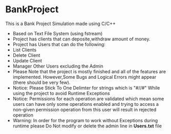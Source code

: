 # BankProject
This is a Bank Project Simulation made using C/C++ 
- Based on Text File System (using fstream)
- Project has clients that can deposite,withdraw amount of money.
- Project has Users that can do the following:
-  List Clients
-  Delete Client
-  Update Client
-  Manager Other Users excluding the Admin
-  Please Note that the project is mostly finished and all of the features are implemented. However,Some Bugs and Logical Errors might appear (there should be very few).
-  Notice: Please Stick To One Delimter for strings which is "#//#" While using the project to avoid Runtime Exceptions
-  Notice: Permissions for each operation are validated which mean some users can have only some operations enabled and trying to access a non-given permission operation from this user will result in rejected operation
-  Warning: In order for the program to work without Exceptions during runtime please Do Not modify or delete the admin line in **Users.txt** file
  
